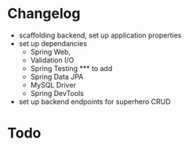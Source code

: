 

# Changelog
- scaffolding backend, set up application properties
- set up dependancies
    -   Spring Web,
    -   Validation I/O
    -   Spring Testing *** to add
    -   Spring Data JPA
    -   MySQL Driver
    -   Spring DevTools
- set up backend endpoints for superhero  CRUD






# Todo
